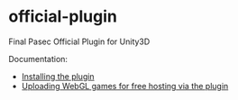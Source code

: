 # official-plugin

Final Pasec Official Plugin for Unity3D

Documentation:
- [Installing the plugin](https://www.finalparsec.com/Blog/ViewPost/install-plugin)
- [Uploading WebGL games for free hosting via the plugin](https://www.finalparsec.com/Blog/ViewPost/final-parsec-upload)
